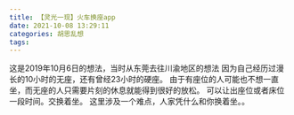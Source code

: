 ```yaml
---
title: 【灵光一现】火车换座app
date: 2021-10-08 13:29:11
categories: 胡思乱想
tags: 
---
```

这是2019年10月6日的想法，当时从东莞去往川渝地区的想法
因为自己经历过漫长的10小时的无座，还有曾经23小时的硬座。
由于有座位的人可能也不想一直坐，而无座的人只需要片刻的休息就能得到很好的放松。
可以让出座位或者床位一段时间。交换着坐。
这里涉及一个难点，人家凭什么和你换着坐。。

